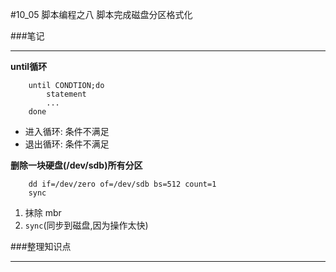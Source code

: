 #10_05 脚本编程之八 脚本完成磁盘分区格式化

###笔记

---

**until循环**

		until CONDTION;do
			statement
			...
		done
		
* 进入循环: 条件不满足
* 退出循环: 条件不满足

**删除一块硬盘(/dev/sdb)所有分区**

		dd if=/dev/zero of=/dev/sdb bs=512 count=1
		sync
		
1. 抹除 mbr
2. `sync`(同步到磁盘,因为操作太快)

###整理知识点

---